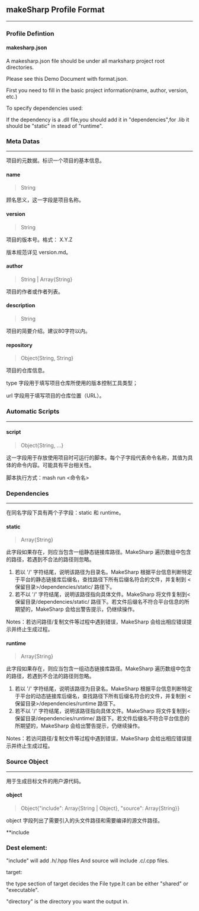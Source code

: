 ## makeSharp Profile Format

---

### Profile Defintion

#### makesharp.json

A makesharp.json file should be under all marksharp project root directories.  

Please see this Demo Document with format.json.  

First you need to fill in the basic project information(name, author, version, etc.)  

To specify dependencies used:

If the dependency is a .dll file,you should add it in "dependencies",for .lib it should be "static" in stead of "runtime".  



### Meta Datas

---

项目的元数据。标识一个项目的基本信息。

#### name 

> String 

顾名思义，这一字段是项目名称。

#### version

> String

项目的版本号。格式： X.Y.Z

版本规范详见 version.md。

#### author

> String | Array{String}

项目的作者或作者列表。

#### description

> String

项目的简要介绍。建议80字符以内。

#### repository

> Object{String, String}

项目的仓库信息。

type 字段用于填写项目仓库所使用的版本控制工具类型；

url 字段用于填写项目的仓库位置（URL）。



### Automatic Scripts

---

#### script

> Object{String, ...}

这一字段用于存放使用项目时可运行的脚本。每个子字段代表命令名称，其值为具体的命令内容。可能具有平台相关性。

脚本执行方式：mash run <命令名>



### Dependencies

---

在同名字段下具有两个子字段：static 和 runtime。

#### static

> Array{String}

此字段如果存在，则应当包含一组静态链接库路径。MakeSharp 遍历数组中包含的路径，若遇到不合法的路径则忽略。

1. 若以 '/' 字符结尾，说明该路径为目录名。MakeSharp 根据平台信息判断特定于平台的静态链接库后缀名，查找路径下所有后缀名符合的文件，并复制到 <保留目录>/dependencies/static/ 路径下。
2. 若不以 '/' 字符结尾，说明该路径指向具体文件。MakeSharp 将文件复制到<保留目录/dependencies/static/ 路径下。若文件后缀名不符合平台信息的所期望的，MakeSharp 会给出警告提示，仍继续操作。

Notes：若访问路径/复制文件等过程中遇到错误，MakeSharp 会给出相应错误提示并终止生成过程。

#### runtime

> Array{String}

此字段如果存在，则应当包含一组动态链接库路径。MakeSharp 遍历数组中包含的路径，若遇到不合法的路径则忽略。

1. 若以 '/' 字符结尾，说明该路径为目录名。MakeSharp 根据平台信息判断特定于平台的动态链接库后缀名，查找路径下所有后缀名符合的文件，并复制到 <保留目录>/dependencies/runtime 路径下。
2. 若不以 '/' 字符结尾，说明该路径指向具体文件。MakeSharp 将文件复制到<保留目录/dependencies/runtime/ 路径下。若文件后缀名不符合平台信息的所期望的，MakeSharp 会给出警告提示，仍继续操作。

Notes：若访问路径/复制文件等过程中遇到错误，MakeSharp 会给出相应错误提示并终止生成过程。



### Source Object

---

用于生成目标文件的用户源代码。

#### object

> Object{"include": Array{String | Object}, "source": Array{String}}

object 字段列出了需要引入的头文件路径和需要编译的源文件路径。

**include 



### Dest element:

"include" will add .h/.hpp files And source will include .c/.cpp files.  

target:

the type section of target decides the File type.It can be either "shared" or "executable".  

"directory" is the directory you want the output in.


